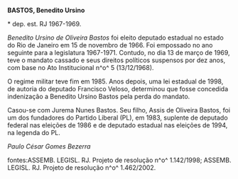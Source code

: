 **BASTOS, Benedito Ursino**

\* dep. est. RJ 1967-1969.

*Benedito Ursino de Oliveira Bastos* foi eleito deputado estadual no
estado do Rio de Janeiro em 15 de novembro de 1966. Foi empossado no ano
seguinte para a legislatura 1967-1971. Contudo, no dia 13 de março de
1969, teve o mandato cassado e seus direitos políticos suspensos por dez
anos, com base no Ato Institucional n^o^ 5 (13/12/1968).

O regime militar teve fim em 1985. Anos depois, uma lei estadual de
1998, de autoria do deputado Francisco Veloso, determinou que fosse
concedida indenização a Benedito Ursino Bastos pela perda do mandato.

Casou-se com Jurema Nunes Bastos. Seu filho, Assis de Oliveira Bastos,
foi um dos fundadores do Partido Liberal (PL), em 1983, suplente de
deputado federal nas eleições de 1986 e de deputado estadual nas
eleições de 1994, na legenda do PL.

*Paulo César Gomes Bezerra*

fontes:ASSEMB. LEGISL. RJ. Projeto de resolução n^o^ 1.142/1998; ASSEMB.
LEGISL. RJ. Projeto de resolução n^o^ 1.462/2002.
